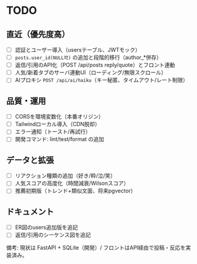 # TODO

## 直近（優先度高）
- [ ] 認証とユーザー導入（usersテーブル、JWTモック）
- [ ] `posts.user_id(NULL可)` の追加と段階的移行（author_*併存）
- [ ] 返信/引用のAPI化（POST /api/posts reply/quote）とフロント連動
- [ ] 人気/新着タブのサーバ連動UI（ローディング/無限スクロール）
- [ ] AIプロキシ `POST /api/ai/haiku`（キー秘匿、タイムアウト/レート制限）

## 品質・運用
- [ ] CORSを環境変数化（本番オリジン）
- [ ] Tailwindローカル導入（CDN脱却）
- [ ] エラー通知（トースト/再試行）
- [ ] 開発コマンド: lint/test/format の追加

## データと拡張
- [ ] リアクション種類の追加（好き/粋/泣/笑）
- [ ] 人気スコアの高度化（時間減衰/Wilsonスコア）
- [ ] 推薦初期版（トレンド+類似文面、将来pgvector）

## ドキュメント
- [ ] ER図のusers追加版を追記
- [ ] 返信/引用のシーケンス図を追記

備考: 現状は FastAPI + SQLite（開発）/ フロントはAPI経由で投稿・反応を実装済み。


